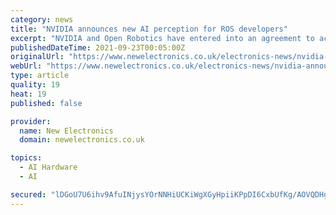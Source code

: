 ```yaml
---
category: news
title: "NVIDIA announces new AI perception for ROS developers"
excerpt: "NVIDIA and Open Robotics have entered into an agreement to accelerate ROS 2 performance on NVIDIA’s Jetson edge AI platform and GPU-based systems. A number of initiatives will look to reduce development time and improve performance for developers seeking to incorporate computer vision and AI/machine learning functionality into their ROS-based applications."
publishedDateTime: 2021-09-23T00:05:00Z
originalUrl: "https://www.newelectronics.co.uk/electronics-news/nvidia-announces-new-ai-perception-for-ros-developers/240638/"
webUrl: "https://www.newelectronics.co.uk/electronics-news/nvidia-announces-new-ai-perception-for-ros-developers/240638/"
type: article
quality: 19
heat: 19
published: false

provider:
  name: New Electronics
  domain: newelectronics.co.uk

topics:
  - AI Hardware
  - AI

secured: "lDGoU7U6ihv9AfuINjysYOrNNHiUCKiWgXGyHpiiKPpDI6CxbUfKg/AOVQDHgy+eT/j7mWrz3NkybalsoEc147oqy9E+pcOJgU1/4MTm4YxPKQfpzJ2vjk0Hw8KZMi/nY+F08VocIhmNlsaV0aXbGdhq0SjsPbHkImTBV6vVKMiPe6JM9iXVOKrQgSbAJv0V0dLyLnrb0pzqITPXMn9W+XbPsJPxhZb+D0QcAG56VxgZnHu4QOJb8wdpHog1kcRqfkUhBi9fcrezCb8N2ao0POVeQqAR2afcWzYgTZkc0OkULMBY9qPoKWEjZ1TJYEz+bLYN5WEnkH+gOJaqHnvmGfyChuMmMvPPx9DfuYg1Gfo=;DYNL0+AnCVmHINozxNX8sA=="
---
```


